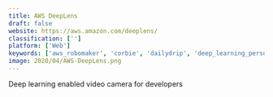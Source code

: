 ```yaml
---
title: AWS DeepLens
draft: false 
website: https://aws.amazon.com/deeplens/
classification: ['']
platform: ['Web']
keywords: ['aws_robomaker', 'corbie', 'dailydrip', 'deep_learning_personas', 'deep_learning_platform_(dlp)', 'deep_learning_chat', 'devtube', 'diffgram', 'floyd', 'gradient°', 'hu:toma', 'kur', 'lobe', 'missinglink', 'month_to_master', 'nlp_compromise']
image: 2020/04/AWS-DeepLens.png
---
```

Deep learning enabled video camera for developers